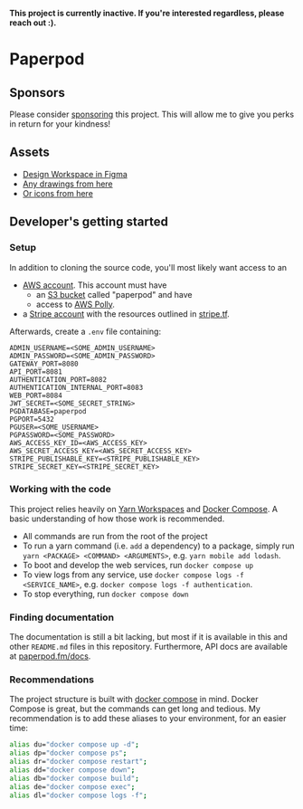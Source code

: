 **This project is currently inactive. If you're interested regardless, please reach out :).** 

# Paperpod

## Sponsors

Please consider [sponsoring](https://github.com/sponsors/olaven/) this project.
This will allow me to give you perks in return for your kindness!

## Assets

- [Design Workspace in Figma](https://www.figma.com/file/VSrR5BIGv7BkliMdcwvA8q/Paperpod?node-id=0%3A1)
- [Any drawings from here](https://undraw.co/illustrations)
- [Or icons from here](https://feathericons.com/)

## Developer's getting started 

### Setup

In addition to cloning the source code, you'll
most likely want access to an 
* [AWS account](https://aws.amazon.com/). This account must have
  * an [S3 bucket](https://docs.aws.amazon.com/AmazonS3/latest/userguide/creating-buckets-s3.html) called "paperpod" and have
  * access to [AWS Polly](https://aws.amazon.com/polly/). 
* a [Stripe account](https://stripe.com/en-no) with the resources outlined in [stripe.tf](./packages/infrastructure/stripe.tf). 

Afterwards, create a `.env` file containing: 
```
ADMIN_USERNAME=<SOME_ADMIN_USERNAME>
ADMIN_PASSWORD=<SOME_ADMIN_PASSWORD>
GATEWAY_PORT=8080
API_PORT=8081
AUTHENTICATION_PORT=8082
AUTHENTICATION_INTERNAL_PORT=8083
WEB_PORT=8084
JWT_SECRET=<SOME_SECRET_STRING>
PGDATABASE=paperpod
PGPORT=5432
PGUSER=<SOME_USERNAME>
PGPASSWORD=<SOME_PASSWORD>
AWS_ACCESS_KEY_ID=<AWS_ACCESS_KEY>
AWS_SECRET_ACCESS_KEY=<AWS_SECRET_ACCESS_KEY>
STRIPE_PUBLISHABLE_KEY=<STRIPE_PUBLISHABLE_KEY>
STRIPE_SECRET_KEY=<STRIPE_SECRET_KEY>
```

### Working with the code 
This project relies heavily on [Yarn Workspaces](https://classic.yarnpkg.com/en/docs/workspaces/) and [Docker Compose](https://docs.docker.com/compose/). A basic understanding of how those work is recommended. 

* All commands are run from the root of the project 
* To run a yarn command (i.e. `add` a dependency) to a package, simply run `yarn <PACKAGE> <COMMAND> <ARGUMENTS>`, e.g. `yarn mobile add lodash`. 
* To boot and develop the web services, run `docker compose up`
* To view logs from any service, use `docker compose logs -f <SERVICE_NAME>`, e.g. `docker compose logs -f authentication`. 
* To stop everything, run `docker compose down` 


### Finding documentation 
The documentation is still a bit lacking, but most if it is available in this and other `README.md` files in this repository. Furthermore, API docs are available at [paperpod.fm/docs](https://paperpod.fm/docs/). 

### Recommendations

The project structure is built with [docker compose](https://docs.docker.com/compose/) in mind.
Docker Compose is great, but the commands can get long and tedious.
My recommendation is to add these aliases to your environment, for an easier time:

```bash
alias du="docker compose up -d";
alias dp="docker compose ps";
alias dr="docker compose restart";
alias dd="docker compose down";
alias db="docker compose build";
alias de="docker compose exec";
alias dl="docker compose logs -f";
```
